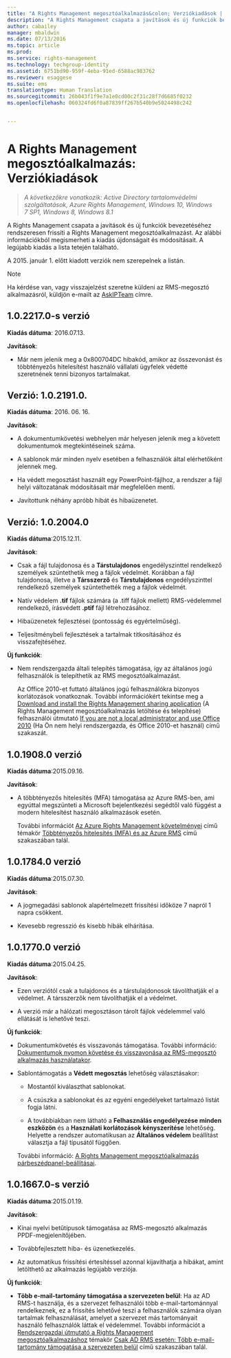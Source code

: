 ```yaml
---
title: "A Rights Management megosztóalkalmazás&colon; Verziókiadások | Azure RMS"
description: "A Rights Management csapata a javítások és új funkciók bevezetéséhez rendszeresen frissíti a Rights Management megosztóalkalmazást. Az alábbi információkból megismerheti a kiadás újdonságait és módosításait. A legújabb kiadás a lista tetején található."
author: cabailey
manager: mbaldwin
ms.date: 07/13/2016
ms.topic: article
ms.prod: 
ms.service: rights-management
ms.technology: techgroup-identity
ms.assetid: 6751bd90-959f-4eba-91ed-6588ac983762
ms.reviewer: esaggese
ms.suite: ems
translationtype: Human Translation
ms.sourcegitcommit: 26b043f1f9e7a1e0cd00c2f31c28f7d6685f0232
ms.openlocfilehash: 060324fd6f0a87839ff267b540b9e5024498c242


---
```


# A Rights Management megosztóalkalmazás: Verziókiadások

>*A következőkre vonatkozik: Active Directory tartalomvédelmi szolgáltatások, Azure Rights Management, Windows 10, Windows 7 SP1, Windows 8, Windows 8.1*

A Rights Management csapata a javítások és új funkciók bevezetéséhez rendszeresen frissíti a Rights Management megosztóalkalmazást. Az alábbi információkból megismerheti a kiadás újdonságait és módosításait. A legújabb kiadás a lista tetején található.

A 2015. január 1. előtt kiadott verziók nem szerepelnek a listán.

> [!NOTE]
> Ha kérdése van, vagy visszajelzést szeretne küldeni az RMS-megosztó alkalmazásról, küldjön e-mailt az [AskIPTeam](mailto:AskIPTeam@microsoft.com?subject=RMS%20sharing%20app:%20Feedback%20or%20question) címre.

## 1.0.2217.0-s verzió

**Kiadás dátuma**: 2016.07.13.

**Javítások**:

- Már nem jelenik meg a 0x800704DC hibakód, amikor az összevonást és többtényezős hitelesítést használó vállalati ügyfelek védetté szeretnének tenni bizonyos tartalmakat.



## Verzió: 1.0.2191.0.
**Kiadás dátuma**: 2016. 06. 16.

**Javítások**:

- A dokumentumkövetési webhelyen már helyesen jelenik meg a követett dokumentumok megtekintéseinek száma.

- A sablonok már minden nyelv esetében a felhasználók által elérhetőként jelennek meg.

- Ha védett megosztást használt egy PowerPoint-fájlhoz, a rendszer a fájl helyi változatának módosításait már megfelelően menti.

- Javítottunk néhány apróbb hibát és hibaüzenetet.


## Verzió: 1.0.2004.0
**Kiadás dátuma**:2015.12.11.

**Javítások**:

-   Csak a fájl tulajdonosa és a **Társtulajdonos** engedélyszinttel rendelkező személyek szüntethetik meg a fájlok védelmét. Korábban a fájl tulajdonosa, illetve a **Társszerző** és **Társtulajdonos** engedélyszinttel rendelkező személyek szüntethették meg a fájlok védelmét.

-   Natív védelem **.tif** fájlok számára (a .tiff fájlok mellett) RMS-védelemmel rendelkező, írásvédett **.ptif** fájl létrehozásához.

-   Hibaüzenetek fejlesztései (pontosság és egyértelműség).

-   Teljesítménybeli fejlesztések a tartalmak titkosításához és visszafejtéséhez.

**Új funkciók**:

-   Nem rendszergazda általi telepítés támogatása, így az általános jogú felhasználók is telepíthetik az RMS megosztóalkalmazást.

    Az Office 2010-et futtató általános jogú felhasználókra bizonyos korlátozások vonatkoznak. További információkért tekintse meg a [Download and install the Rights Management sharing application](install-sharing-app.md) (A Rights Management megosztóalkalmazás letöltése és telepítése) felhasználói útmutató [If you are not a local administrator and use Office 2010](install-sharing-app.md#if-you-are-not-a-local-administrator-and-use-office-2010) (Ha Ön nem helyi rendszergazda, és Office 2010-et használ) című szakaszát.

## 1.0.1908.0 verzió
**Kiadás dátuma**:2015.09.16.

**Javítások**:

-   A többtényezős hitelesítés (MFA) támogatása az Azure RMS-ben, ami egyúttal megszünteti a Microsoft bejelentkezési segédtől való függést a modern hitelesítést használó alkalmazások esetén.

    További információt [Az Azure Rights Management követelményei](../get-started/requirements-azure-rms.md) című témakör [Többtényezős hitelesítés (MFA) és az Azure RMS](../get-started/requirements-azure-ad.md#multi-factor-authentication-mfa-and-azure-rms) című szakaszában talál.

## 1.0.1784.0 verzió
**Kiadás dátuma**:2015.07.30.

**Javítások**:

-   A jogmegadási sablonok alapértelmezett frissítési időköze 7 napról 1 napra csökkent.

-   Kevesebb regresszió és kisebb hibák elhárítása.

## 1.0.1770.0 verzió
**Kiadás dátuma**:2015.04.25.

**Javítások**:

-   Ezen verziótól csak a tulajdonos és a társtulajdonosok távolíthatják el a védelmet. A társszerzők nem távolíthatják el a védelmet.

-   A verzió már a hálózati megosztáson tárolt fájlok védelemmel való ellátását is lehetővé teszi.

**Új funkciók**:

-   Dokumentumkövetés és visszavonás támogatása. További információ: [Dokumentumok nyomon követése és visszavonása az RMS-megosztó alkalmazás használatakor](sharing-app-track-revoke.md).

-   Sablontámogatás a **Védett megosztás** lehetőség választásakor:

    -   Mostantól kiválaszthat sablonokat.

    -   A csúszka a sablonokat és az egyéni engedélyeket tartalmazó listát fogja látni.

    -   A továbbiakban nem látható a **Felhasználás engedélyezése minden eszközön** és a **Használati korlátozások kényszerítése** lehetőség. Helyette a rendszer automatikusan az **Általános védelem** beállítást választja a fájl típusától függően.

    További információ: [A Rights Management megosztóalkalmazás párbeszédpanel-beállításai](sharing-app-dialog-box.md).

## 1.0.1667.0-s verzió
**Kiadás dátuma**:2015.01.19.

**Javítások**:

-   Kínai nyelvi betűtípusok támogatása az RMS-megosztó alkalmazás PPDF-megjelenítőjében.

-   Továbbfejlesztett hiba- és üzenetkezelés.

-   Az automatikus frissítési értesítéssel azonnal kijavíthatja a hibákat, amint letölthető az alkalmazás legújabb verziója.

**Új funkciók**:

-   **Több e-mail-tartomány támogatása a szervezeten belül**: Ha az AD RMS-t használja, és a szervezet felhasználói több e-mail-tartománnyal rendelkeznek, ez a frissítés lehetővé teszi a felhasználók számára olyan tartalmak felhasználását, amelyet a szervezet más tartományait használó felhasználók láttak el védelemmel. További információt a [Rendszergazdai útmutató a Rights Management megosztóalkalmazáshoz](sharing-app-admin-guide.md) témakör [Csak AD RMS esetén: Több e-mail-tartomány támogatása a szervezeten belül](sharing-app-admin-guide.md#ad-rms-only-support-for-multiple-email-domains-within-your-organization) című szakaszában talál.




<!--HONumber=Aug16_HO4-->


